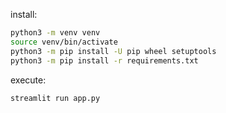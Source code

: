 install:

```bash
python3 -m venv venv
source venv/bin/activate
python3 -m pip install -U pip wheel setuptools
python3 -m pip install -r requirements.txt
```

execute:

```bash
streamlit run app.py
```